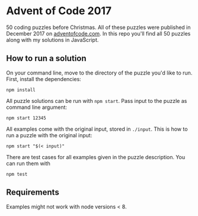 # Advent of Code 2017

50 coding puzzles before Christmas. All of these puzzles were published in December 2017 on [adventofcode.com](http://adventofcode.com/). In this repo you'll find all 50 puzzles along with my solutions in JavaScript.

## How to run a solution

On your command line, move to the directory of the puzzle you'd like to run. First, install the dependencies:

```shell
npm install
```

All puzzle solutions can be run with `npm start`. Pass input to the puzzle as command line argument:

```shell
npm start 12345
```

All examples come with the original input, stored in `./input`. This is how to run a puzzle with the original input:

```shell
npm start "$(< input)"
```

There are test cases for all examples given in the puzzle description. You can run them with

```shell
npm test
```

## Requirements

Examples might not work with node versions < 8.
